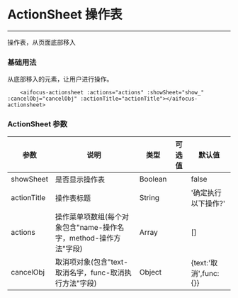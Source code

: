 # ActionSheet 操作表
----
操作表，从页面底部移入
### 基础用法
从底部移入的元素，让用户进行操作。

```
    <aifocus-actionsheet :actions="actions" :showSheet="show_" :cancelObj="cancelObj" :actionTitle="actionTitle"></aifocus-actionsheet>
```

### ActionSheet 参数

| 参数      | 说明          | 类型      | 可选值                           | 默认值  |
|---------- |-------------- |---------- |--------------------------------  |-------- |
| showSheet | 是否显示操作表 | Boolean | | false |
| actionTitle | 操作表标题 | String | | '确定执行以下操作?' |
| actions | 操作菜单项数组(每个对象包含"name-操作名字，method-操作方法"字段) | Array |  | [] |
| cancelObj | 取消项对象(包含"text-取消名字，func-取消执行方法"字段) | Object | | {text:'取消',func:{}} |